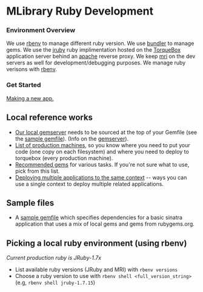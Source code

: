 # MLibrary Ruby Development

### Environment Overview

We use [rbenv](https://github.com/sstephenson/rbenv) to manage different ruby version.
We use [bundler](http://bundler.io/) to manage gems.
We use the [jruby](http://jruby.org/) ruby implimentation hosted on the [TorqueBox](http://torquebox.org) application server behind an [apache](http://httpd.apache.org) reverse proxy.
We keep [mri](https://www.ruby-lang.org/en/) on the dev servers as well for development/debugging purposes.
We manage ruby verisons with [rbenv](http://rbenv.org).

### Get Started
[Making a new app.](tutorials/basic_torquebox_app.md)

## Local reference works

* [Our local gemserver](http://gems.www.lib.umich.edu/) needs to be sourced at the top of your Gemfile (see the [sample gemfile](samples/sample_gemfile.md)). (Info on the [gemserver](gemserver.md)).
* [List of production machines](list_of_production_machines.md), so you know where you need to put your code (one copy on each filesystem) and where you need to deploy to torquebox (every production machine).
* [Recommended gems](recommended_gems.md) for various tasks. If you're not sure what to use, pick from this list.
* [Deploying multiple applications to the same context](multi_deploy.md) -- ways you can use a single context to deploy multiple related applications.

## Sample files

* A [sample gemfile](samples/sample_gemfile.md) which specifies dependencies for a basic sinatra application that uses a mix of local gems and gems from rubygems.org.

## Picking a local ruby environment (using rbenv)

*Current production ruby is JRuby-1.7x*

* List available ruby versions (JRuby and MRI) with `rbenv versions`
* Choose a ruby version to use with `rbenv shell <full_version_string>` (e.g, `rbenv shell jruby-1.7.15`)
